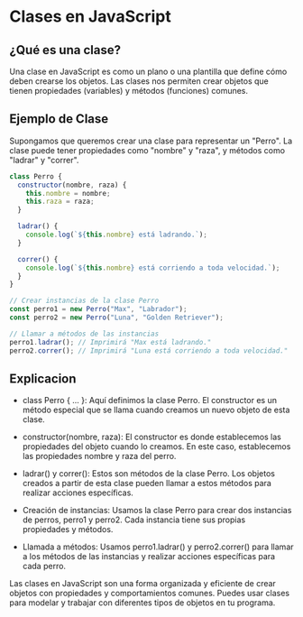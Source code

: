 # Clases en JavaScript

## ¿Qué es una clase?

Una clase en JavaScript es como un plano o una plantilla que define cómo deben crearse los objetos. Las clases nos permiten crear objetos que tienen propiedades (variables) y métodos (funciones) comunes.

## Ejemplo de Clase

Supongamos que queremos crear una clase para representar un "Perro". La clase puede tener propiedades como "nombre" y "raza", y métodos como "ladrar" y "correr".

```javascript
class Perro {
  constructor(nombre, raza) {
    this.nombre = nombre;
    this.raza = raza;
  }

  ladrar() {
    console.log(`${this.nombre} está ladrando.`);
  }

  correr() {
    console.log(`${this.nombre} está corriendo a toda velocidad.`);
  }
}

// Crear instancias de la clase Perro
const perro1 = new Perro("Max", "Labrador");
const perro2 = new Perro("Luna", "Golden Retriever");

// Llamar a métodos de las instancias
perro1.ladrar(); // Imprimirá "Max está ladrando."
perro2.correr(); // Imprimirá "Luna está corriendo a toda velocidad."
```


## Explicacion
- class Perro { ... }: Aquí definimos la clase Perro. El constructor es un método especial que se llama cuando creamos un nuevo objeto de esta clase.

- constructor(nombre, raza): El constructor es donde establecemos las propiedades del objeto cuando lo creamos. En este caso, establecemos las propiedades nombre y raza del perro.

- ladrar() y correr(): Estos son métodos de la clase Perro. Los objetos creados a partir de esta clase pueden llamar a estos métodos para realizar acciones específicas.

- Creación de instancias: Usamos la clase Perro para crear dos instancias de perros, perro1 y perro2. Cada instancia tiene sus propias propiedades y métodos.

- Llamada a métodos: Usamos perro1.ladrar() y perro2.correr() para llamar a los métodos de las instancias y realizar acciones específicas para cada perro.

Las clases en JavaScript son una forma organizada y eficiente de crear objetos con propiedades y comportamientos comunes. Puedes usar clases para modelar y trabajar con diferentes tipos de objetos en tu programa.